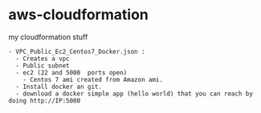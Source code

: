 # aws-cloudformation

  my cloudformation stuff
  
    - VPC_Public_Ec2_Centos7_Docker.json : 
      - Creates a vpc
      - Public subnet
      - ec2 (22 and 5000  ports open)
        - Centos 7 ami created from Amazon ami.
      - Install docker an git.
      - download a docker simple app (hello world) that you can reach by doing http://IP:5000

